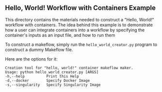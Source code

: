 Hello, World! Workflow with Containers Example
----------------------

This directory contains the materials needed to construct a "Hello, World!"
workflow with containers. The idea behind this example is to demonstrate how
a user can integrate containers into a workflow by specifying the container's
inputs as an input file, and how to run them

To construct a makeflow, simply run the `hello_world_creator.py` program to construct a dummy Makeflow file.

Here are the options for it:

```
Creation tool for "hello, world!" container makeflow maker.
Usage: python hello_world_creator.py [ARGS]
-h,--help          Print this Help
-d,--docker        Specify Docker Image
-s,--singularity   Specify Singularity Image
```

